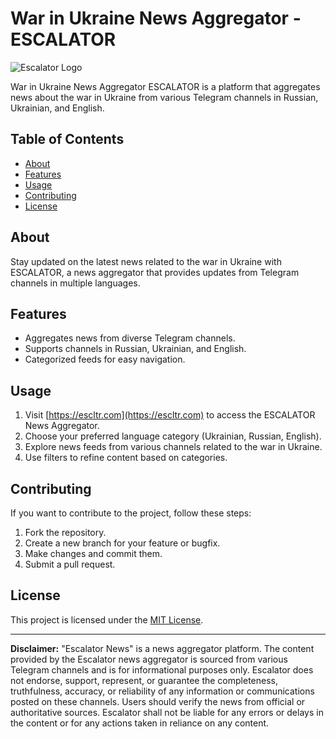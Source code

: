 # War in Ukraine News Aggregator - ESCALATOR

![Escalator Logo](https://escltr.com/EscalatorLogo.png)

War in Ukraine News Aggregator ESCALATOR is a platform that aggregates news about the war in Ukraine from various Telegram channels in Russian, Ukrainian, and English.

## Table of Contents
- [About](#about)
- [Features](#features)
- [Usage](#usage)
- [Contributing](#contributing)
- [License](#license)

## About
Stay updated on the latest news related to the war in Ukraine with ESCALATOR, a news aggregator that provides updates from Telegram channels in multiple languages.

## Features
- Aggregates news from diverse Telegram channels.
- Supports channels in Russian, Ukrainian, and English.
- Categorized feeds for easy navigation.

## Usage
1. Visit [https://escltr.com](https://escltr.com) to access the ESCALATOR News Aggregator.
2. Choose your preferred language category (Ukrainian, Russian, English).
3. Explore news feeds from various channels related to the war in Ukraine.
4. Use filters to refine content based on categories.

## Contributing
If you want to contribute to the project, follow these steps:
1. Fork the repository.
2. Create a new branch for your feature or bugfix.
3. Make changes and commit them.
4. Submit a pull request.

## License
This project is licensed under the [MIT License](LICENSE).

---

**Disclaimer:** "Escalator News" is a news aggregator platform. The content provided by the Escalator news aggregator is sourced from various Telegram channels and is for informational purposes only. Escalator does not endorse, support, represent, or guarantee the completeness, truthfulness, accuracy, or reliability of any information or communications posted on these channels. Users should verify the news from official or authoritative sources. Escalator shall not be liable for any errors or delays in the content or for any actions taken in reliance on any content.
